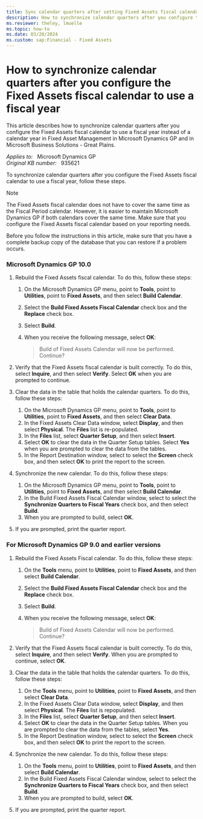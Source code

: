 ```yaml
---
title: Sync calendar quarters after setting Fixed Assets fiscal calendar to use a fiscal year
description: How to synchronize calendar quarters after you configure the Fixed Assets fiscal calendar to use a fiscal year in Microsoft Dynamics GP.
ms.reviewer: theley, lmuelle
ms.topic: how-to
ms.date: 03/20/2024
ms.custom: sap:Financial - Fixed Assets
---
```

# How to synchronize calendar quarters after you configure the Fixed Assets fiscal calendar to use a fiscal year

This article describes how to synchronize calendar quarters after you configure the Fixed Assets fiscal calendar to use a fiscal year instead of a calendar year in Fixed Asset Management in Microsoft Dynamics GP and in Microsoft Business Solutions - Great Plains.

_Applies to:_ &nbsp; Microsoft Dynamics GP  
_Original KB number:_ &nbsp; 935621

To synchronize calendar quarters after you configure the Fixed Assets fiscal calendar to use a fiscal year, follow these steps.

> [!NOTE]
> The Fixed Assets fiscal calendar does not have to cover the same time as the Fiscal Period calendar. However, it is easier to maintain Microsoft Dynamics GP if both calendars cover the same time. Make sure that you configure the Fixed Assets fiscal calendar based on your reporting needs.
>
> Before you follow the instructions in this article, make sure that you have a complete backup copy of the database that you can restore if a problem occurs.

### Microsoft Dynamics GP 10.0

1. Rebuild the Fixed Assets fiscal calendar. To do this, follow these steps:

    1. On the Microsoft Dynamics GP menu, point to **Tools**, point to **Utilities**, point to **Fixed Assets**, and then select **Build Calendar**.
    2. Select the **Build Fixed Assets Fiscal Calendar** check box and the **Replace** check box.
    3. Select **Build**.
    4. When you receive the following message, select **OK**:

       > Build of Fixed Assets Calendar will now be performed. Continue?

2. Verify that the Fixed Assets fiscal calendar is built correctly. To do this, select **Inquire**, and then select **Verify**. Select **OK** when you are prompted to continue.

3. Clear the data in the table that holds the calendar quarters. To do this, follow these steps:

    1. On the Microsoft Dynamics GP menu, point to **Tools**, point to **Utilities**, point to **Fixed Assets**, and then select **Clear Data**.
    2. In the Fixed Assets Clear Data window, select **Display**, and then select **Physical**. The **Files** list is re-populated.
    3. In the **Files** list, select **Quarter Setup**, and then select **Insert**.
    4. Select **OK** to clear the data in the Quarter Setup tables. Select **Yes** when you are prompted to clear the data from the tables.
    5. In the Report Destination window, select to select the **Screen** check box, and then select **OK** to print the report to the screen.

4. Synchronize the new calendar. To do this, follow these steps:

    1. On the Microsoft Dynamics GP menu, point to **Tools**, point to **Utilities**, point to **Fixed Assets**, and then select **Build Calendar**.
    2. In the Build Fixed Assets Fiscal Calendar window, select to select the **Synchronize Quarters to Fiscal Years** check box, and then select **Build**.
    3. When you are prompted to build, select **OK**.

5. If you are prompted, print the quarter report.

### For Microsoft Dynamics GP 9.0 and earlier versions

1. Rebuild the Fixed Assets Fiscal calendar. To do this, follow these steps:

    1. On the **Tools** menu, point to **Utilities**, point to **Fixed Assets**, and then select **Build Calendar**.
    2. Select the **Build Fixed Assets Fiscal Calendar** check box and the **Replace** check box.
    3. Select **Build**.
    4. When you receive the following message, select **OK**:

       > Build of Fixed Assets Calendar will now be performed. Continue?

2. Verify that the Fixed Assets fiscal calendar is built correctly. To do this, select **Inquire**, and then select **Verify**. When you are prompted to continue, select **OK**.

3. Clear the data in the table that holds the calendar quarters. To do this, follow these steps:

    1. On the **Tools** menu, point to **Utilities**, point to **Fixed Assets**, and then select **Clear Data**.
    2. In the Fixed Assets Clear Data window, select **Display**, and then select **Physical**. The **Files** list is repopulated.
    3. In the **Files** list, select **Quarter Setup**, and then select **Insert**.
    4. Select **OK** to clear the data in the Quarter Setup tables. When you are prompted to clear the data from the tables, select **Yes**.
    5. In the Report Destination window, select to select the **Screen** check box, and then select **OK** to print the report to the screen.

4. Synchronize the new calendar. To do this, follow these steps:

    1. On the **Tools** menu, point to **Utilities**, point to **Fixed Assets**, and then select **Build Calendar**.
    2. In the Build Fixed Assets Fiscal Calendar window, select to select the **Synchronize Quarters to Fiscal Years** check box, and then select **Build**.
    3. When you are prompted to build, select **OK**.

5. If you are prompted, print the quarter report.
